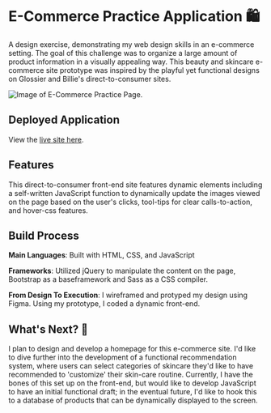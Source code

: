 # E-Commerce Practice Application :shopping:

A design exercise, demonstrating my web design skills in an e-commerce setting. The goal of this challenge was to organize a large amount of product information in a visually appealing way. This beauty and skincare e-commerce site prototype was inspired by the playful yet functional designs on Glossier and Billie's direct-to-consumer sites.

![Image of E-Commerce Practice Page](https://github.com/[burragedanielle]/[E-CommPractice]/blob/[master]/assets/img/screenshot_ecommpractice1.png).

## Deployed Application

View the [live site here](https://burragedanielle.github.io/E-CommPractice/).

## Features

This direct-to-consumer front-end site features dynamic elements including a self-written JavaScript function to dynamically update the images viewed on the page based on the user's clicks, tool-tips for clear calls-to-action, and hover-css features.

## Build Process

**Main Languages**:
Built with HTML, CSS, and JavaScript

**Frameworks**:
Utilized jQuery to manipulate the content on the page, Bootstrap as a baseframework and Sass as a CSS compiler.

**From Design To Execution**:
I wireframed and protyped my design using Figma. Using my prototype, I coded a dynamic front-end.

## What's Next? :seedling:

I plan to design and develop a homepage for this e-commerce site. I'd like to dive further into the development of a functional recommendation system, where users can select categories of skincare they'd like to have recommended to 'customize' their skin-care routine. Currently, I have the bones of this set up on the front-end, but would like to develop JavaScript to have an initial functional draft; in the eventual future, I'd like to hook this to a database of products that can be dynamically displayed to the screen.
